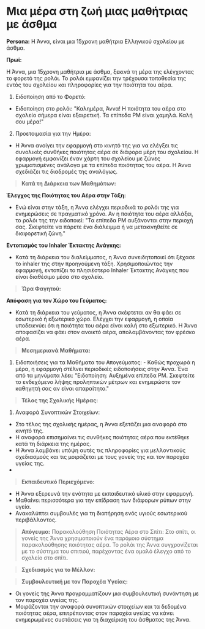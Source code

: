 
# Μια μέρα στη ζωή μιας μαθήτριας με άσθμα
**Persona:** Η Άννα, είναι μια 15χρονη μαθήτρια Ελληνικού σχολείου με άσθμα.

**Πρωί:**

Η Άννα, μια 15χρονη μαθήτρια με άσθμα, ξεκινά τη μέρα της ελέγχοντας το φορετό της ρολόι. Το ρολόι εμφανίζει την τρέχουσα τοποθεσία της εντός του σχολείου και πληροφορίες για την ποιότητα του αέρα.

1. Ειδοποίηση από το Φορετό:

  - Ειδοποίηση στο ρολόι: "Καλημέρα, Άννα! Η ποιότητα του αέρα στο σχολείο σήμερα είναι εξαιρετική. Τα επίπεδα PM είναι χαμηλά. Καλή σου μέρα!"
2. Προετοιμασία για την Ημέρα:

  - Η Άννα ανοίγει την εφαρμογή στο κινητό της για να ελέγξει τις συνολικές συνθήκες ποιότητας αέρα σε διάφορα μέρη του σχολείου.
Η εφαρμογή εμφανίζει έναν χάρτη του σχολείου με ζώνες χρωματισμένες ανάλογα με τα επίπεδα ποιότητας του αέρα. Η Άννα σχεδιάζει τις διαδρομές της αναλόγως.

> **Κατά τη Διάρκεια των Μαθημάτων:**

**Έλεγχος της Ποιότητας του Αέρα στην Τάξη:**

- Ενώ είναι στην τάξη, η Άννα ελέγχει περιοδικά το ρολόι της για ενημερώσεις σε πραγματικό χρόνο.
Αν η ποιότητα του αέρα αλλάξει, το ρολόι της την ειδοποιεί: "Τα επίπεδα PM αυξάνονται στην περιοχή σας. Σκεφτείτε να πάρετε ένα διάλειμμα ή να μετακινηθείτε σε διαφορετική ζώνη."

**Εντοπισμός του Inhaler Έκτακτης Ανάγκης:**

- Κατά τη διάρκεια του διαλείμματος, η Άννα συνειδητοποιεί ότι ξέχασε το inhaler της στην προηγούμενη τάξη.
Χρησιμοποιώντας την εφαρμογή, εντοπίζει το πλησιέστερο Inhaler Έκτακτης Ανάγκης που είναι διαθέσιμο μέσα στο σχολείο.

> **Ώρα Φαγητού:**

**Απόφαση για τον Χώρο του Γεύματος:**
- Κατά τη διάρκεια του γεύματος, η Άννα σκέφτεται αν θα φάει σε εσωτερικό ή εξωτερικό χώρο.
Ελέγχει την εφαρμογή, η οποία υποδεικνύει ότι η ποιότητα του αέρα είναι καλή στο εξωτερικό.
Η Άννα αποφασίζει να φάει στον ανοικτό αέρα, απολαμβάνοντας τον φρέσκο αέρα.

> **Μεσημεριανά Μαθήματα:**

  1. Ειδοποιήσεις για τα Μαθήματα του Απογεύματος:
    - Καθώς προχωρά η μέρα, η εφαρμογή στέλνει περιοδικές ειδοποιήσεις στην Άννα.
Ένα από τα μηνύματα λέει: "Ειδοποίηση: Αυξημένα επίπεδα PM. Σκεφτείτε το ενδεχόμενο λήψης προληπτικών μέτρων και ενημερώστε τον καθηγητή σας αν είναι απαραίτητο."

> **Τέλος της Σχολικής Ημέρας:**

  1. Αναφορά Συνοπτικών Στοιχείων:

- Στο τέλος της σχολικής ημέρας, η Άννα εξετάζει μια αναφορά στο κινητό της.
- Η αναφορά επισημαίνει τις συνθήκες ποιότητας αέρα που εκτέθηκε κατά τη διάρκεια της ημέρας.
- Η Άννα λαμβάνει υπόψη αυτές τις πληροφορίες για μελλοντικούς σχεδιασμούς και τις μοιράζεται με τους γονείς της και τον παροχέα υγείας της.
- 
> **Εκπαιδευτικό Περιεχόμενο:**

- Η Άννα εξερευνά την ενότητα με εκπαιδευτικό υλικό στην εφαρμογή.
- Μαθαίνει περισσότερα για την επίδραση των διάφορων ρύπων στην υγεία.
- Ανακαλύπτει συμβουλές για τη διατήρηση ενός υγιούς εσωτερικού περιβάλλοντος.
  
> **Απόγευμα:**
Παρακολούθηση Ποιότητας Αέρα στο Σπίτι:
Στο σπίτι, οι γονείς της Άννα χρησιμοποιούν ένα παρόμοιο σύστημα παρακολούθησης ποιότητας αέρα.
Το ρολόι της Άννα συγχρονίζεται με το σύστημα του σπιτιού, παρέχοντας ένα ομαλό έλεγχο από το σχολείο στο σπίτι.

> **Σχεδιασμός για το Μέλλον:**

> **Συμβουλευτική με τον Παροχέα Υγείας:**
- Οι γονείς της Άννα προγραμματίζουν μια συμβουλευτική συνάντηση με τον παροχέα υγείας της.
- Μοιράζονται την αναφορά συνοπτικών στοιχείων και τα δεδομένα ποιότητας αέρα, επιτρέποντας στον παροχέα υγείας να κάνει ενημερωμένες συστάσεις για τη διαχείριση του άσθματος της Άννα.
